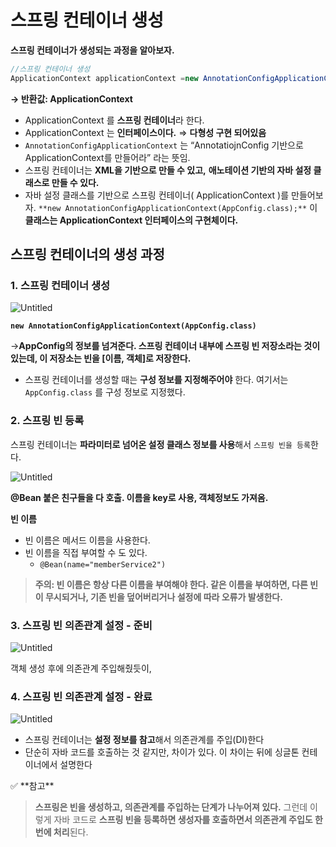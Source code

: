# 스프링 컨테이너 생성

**스프링 컨테이너가 생성되는 과정을 알아보자.**

```java
//스프링 컨테이너 생성
ApplicationContext applicationContext =new AnnotationConfigApplicationContext(AppConfig.class);
```

**→ 반환값: ApplicationContext** 

- ApplicationContext 를 **스프링 컨테이너**라 한다.
- ApplicationContext 는 **인터페이스이다.** ⇒ **다형성 구현 되어있음**
- `AnnotationConfigApplicationContext` 는 “AnnotatiojnConfig 기반으로 ApplicationContext를 만들어라” 라는 뜻임.
- 스프링 컨테이너는 **XML을 기반으로 만들 수 있고,** **애노테이션 기반의 자바 설정 클래스로 만들 수 있다.**
- 자바 설정 클래스를 기반으로 스프링 컨테이너( ApplicationContext )를 만들어보자.
`**new AnnotationConfigApplicationContext(AppConfig.class);**`
이 **클래스는 ApplicationContext 인터페이스의 구현체이다.**

## 스프링 컨테이너의 생성 과정

### 1. 스프링 컨테이너 생성

![Untitled](%E1%84%89%E1%85%B3%E1%84%91%E1%85%B3%E1%84%85%E1%85%B5%E1%86%BC%20%E1%84%8F%E1%85%A5%202485e/Untitled.png)

**`new AnnotationConfigApplicationContext(AppConfig.class)`**

→**AppConfig의 정보를 넘겨준다. 스프링 컨테이너 내부에 스프링 빈 저장소라는 것이 있는데, 이 저장소는 빈을 [이름, 객체]로 저장한다.**

- 스프링 컨테이너를 생성할 때는 **구성 정보를 지정해주어야** 한다.
여기서는 `AppConfig.class` 를 구성 정보로 지정했다.

### 2. 스프링 빈 등록

스프링 컨테이너는 **파라미터로 넘어온 설정 클래스 정보를 사용**해서 `스프링 빈을 등록`한다.

![Untitled](%E1%84%89%E1%85%B3%E1%84%91%E1%85%B3%E1%84%85%E1%85%B5%E1%86%BC%20%E1%84%8F%E1%85%A5%202485e/Untitled%201.png)

**@Bean 붙은 친구들을 다 호출. 이름을 key로 사용, 객체정보도 가져옴.**

**빈 이름**

- 빈 이름은 메서드 이름을 사용한다.
- 빈 이름을 직접 부여할 수 도 있다.
    - `@Bean(name="memberService2")`

> **주의: 빈 이름은 항상 다른 이름을 부여해야 한다. 같은 이름을 부여하면, 다른 빈이 무시되거나, 기존 빈을 덮어버리거나 설정에 따라 오류가 발생한다.**
> 

### 3. 스프링 빈 의존관계 설정 - 준비

![Untitled](%E1%84%89%E1%85%B3%E1%84%91%E1%85%B3%E1%84%85%E1%85%B5%E1%86%BC%20%E1%84%8F%E1%85%A5%202485e/Untitled%202.png)

객체 생성 후에 의존관계 주입해줬듯이, 

### 4. 스프링 빈 의존관계 설정 - 완료

![Untitled](%E1%84%89%E1%85%B3%E1%84%91%E1%85%B3%E1%84%85%E1%85%B5%E1%86%BC%20%E1%84%8F%E1%85%A5%202485e/Untitled%203.png)

- 스프링 컨테이너는 **설정 정보를 참고**해서 의존관계를 주입(DI)한다
- 단순히 자바 코드를 호출하는 것 같지만, 차이가 있다. 이 차이는 뒤에 싱글톤 컨테이너에서 설명한다

<aside>
✅ **참고**

</aside>

> **스프링은 빈을 생성하고, 의존관계를 주입하는 단계가 나누어져 있다.** 
그런데 이렇게 자바 코드로 **스프링 빈을 등록하면 
생성자를 호출하면서 의존관계 주입도 한번에 처리**된다.
>